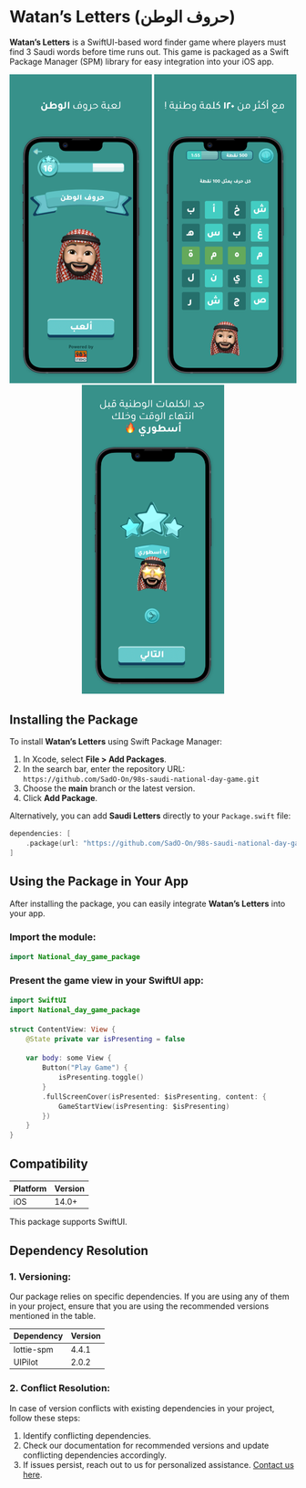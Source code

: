 # Watan’s Letters (حروف الوطن)

**Watan’s Letters** is a SwiftUI-based word finder game where players must find 3 Saudi words before time runs out. This game is packaged as a Swift Package Manager (SPM) library for easy integration into your iOS app.

<p align="center">
  <img src="01.png" alt="Screenshot 1" width="250"/>
  <img src="02.png" alt="Screenshot 2" width="250"/>
  <img src="03.png" alt="Screenshot 3" width="250"/>
</p>

## Installing the Package

To install **Watan’s Letters** using Swift Package Manager:

1. In Xcode, select **File > Add Packages**.
2. In the search bar, enter the repository URL:  
   `https://github.com/SadO-On/98s-saudi-national-day-game.git`
3. Choose the **main** branch or the latest version.
4. Click **Add Package**.

Alternatively, you can add **Saudi Letters** directly to your `Package.swift` file:

```swift
dependencies: [
    .package(url: "https://github.com/SadO-On/98s-saudi-national-day-game.git", from: "1.0.0")
]
```

## Using the Package in Your App

After installing the package, you can easily integrate **Watan’s Letters** into your app.

### Import the module:

```swift
import National_day_game_package
```

### Present the game view in your SwiftUI app:

```swift
import SwiftUI
import National_day_game_package

struct ContentView: View {
    @State private var isPresenting = false

    var body: some View {
        Button("Play Game") {
            isPresenting.toggle()
        }
        .fullScreenCover(isPresented: $isPresenting, content: {
            GameStartView(isPresenting: $isPresenting)
        })
    }
}
```

## Compatibility

| Platform | Version |
|----------|---------|
| iOS      | 14.0+   |

This package supports SwiftUI.

## Dependency Resolution

### 1. Versioning:

Our package relies on specific dependencies. If you are using any of them in your project, ensure that you are using the recommended versions mentioned in the table.

| Dependency | Version |
|------------|---------|
| lottie-spm | 4.4.1   |
| UIPilot    | 2.0.2   |

### 2. Conflict Resolution:

In case of version conflicts with existing dependencies in your project, follow these steps:

1. Identify conflicting dependencies.
2. Check our documentation for recommended versions and update conflicting dependencies accordingly.
3. If issues persist, reach out to us for personalized assistance. [Contact us here](https://www.98s.studio/).

